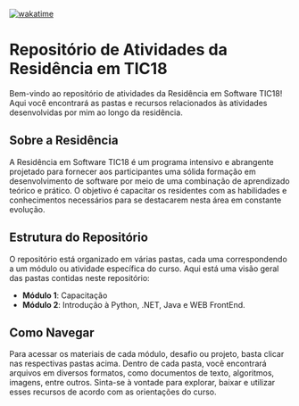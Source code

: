 [![wakatime](https://wakatime.com/badge/user/3775be05-154e-4256-9fca-b70fc8dfddf7/project/9a73e66b-bea3-4e9f-bcd3-2a748d1f4977.svg)](https://wakatime.com/badge/user/3775be05-154e-4256-9fca-b70fc8dfddf7/project/9a73e66b-bea3-4e9f-bcd3-2a748d1f4977)

# Repositório de Atividades da Residência em TIC18

Bem-vindo ao repositório de atividades da Residência em Software TIC18! Aqui você encontrará as pastas e recursos relacionados às atividades desenvolvidas por mim ao longo da residência.

## Sobre a Residência

A Residência em Software TIC18 é um programa intensivo e abrangente projetado para fornecer aos participantes uma sólida formação em desenvolvimento de software por meio de uma combinação de aprendizado teórico e prático. O objetivo é capacitar os residentes com as habilidades e conhecimentos necessários para se destacarem nesta área em constante evolução.

## Estrutura do Repositório

O repositório está organizado em várias pastas, cada uma correspondendo a um módulo ou atividade específica do curso. Aqui está uma visão geral das pastas contidas neste repositório:

- **Módulo 1**: Capacitação
- **Módulo 2**: Introdução à Python, .NET, Java e WEB FrontEnd.


## Como Navegar

Para acessar os materiais de cada módulo, desafio ou projeto, basta clicar nas respectivas pastas acima. Dentro de cada pasta, você encontrará arquivos em diversos formatos, como documentos de texto, algoritmos, imagens, entre outros. Sinta-se à vontade para explorar, baixar e utilizar esses recursos de acordo com as orientações do curso.

